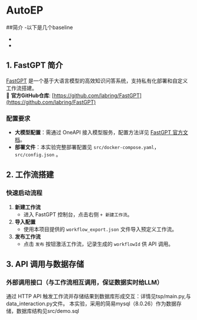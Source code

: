 # AutoEP

##简介
-以下是几个baseline
- [eoh]:(https://github.com/FeiLiu36/EoH)
- [reeohh=]:(https://github.com/ai4co/reevo)

## 1. FastGPT 简介
[FastGPT](https://github.com/labring/FastGPT) 是一个基于大语言模型的高效知识问答系统，支持私有化部署和自定义工作流搭建。  
🔗 **官方GitHub仓库**: [https://github.com/labring/FastGPT](https://github.com/labring/FastGPT)

### 配置要求
- **大模型配置**：需通过 OneAPI 接入模型服务，配置方法详见 [FastGPT 官方文档](https://doc.tryfastgpt.ai/docs/development/openapi/intro/)。
- **部署文件**：本实验完整部署配置见 `src/docker-compose.yaml`， `src/config.json` 。


## 2. 工作流搭建
### 快速启动流程
1. **新建工作流**  
   - 进入 FastGPT 控制台，点击右侧 `+ 新建工作流`。
2. **导入配置**  
   - 使用本项目提供的 `workflow_export.json` 文件导入预定义工作流。
3. **发布工作流**  
   - 点击 `发布` 按钮激活工作流，记录生成的 `workflowId` 供 API 调用。
  
     
## 3. API 调用与数据存储
### 外部调用接口（与工作流相互调用，保证数据实时给LLM）
通过 HTTP API 触发工作流并存储结果到数据库形成交互：详情见tsp/main.py,与data_interaction.py文件。
本实验，采用的简易mysql（8.0.26）作为数据存储，数据库结构见src/demo.sql   
